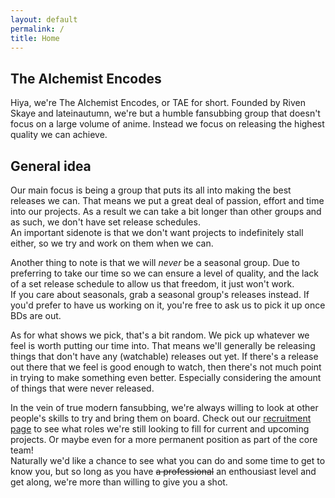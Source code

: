```yaml
---
layout: default
permalink: /
title: Home
---
```

## The Alchemist Encodes ##

Hiya, we're The Alchemist Encodes, or TAE for short. Founded by Riven Skaye and
lateinautumn, we're but a humble fansubbing group that doesn't focus on a large
volume of anime. Instead we focus on releasing the highest quality we can achieve.

## General idea ##

Our main focus is being a group that puts its all into making the best releases
we can. That means we put a great deal of passion, effort and time into our projects.
As a result we can take a bit longer than other groups and as such, we don't
have set release schedules.<br />An important sidenote is that we don't want projects
to indefinitely stall either, so we try and work on them when we can.

Another thing to note is that we will _never_ be a seasonal group. Due to preferring
to take our time so we can ensure a level of quality, and the lack of a set
release schedule to allow us that freedom, it just won't work.<br />
If you care about seasonals, grab a seasonal group's releases instead. If you'd
prefer to have us working on it, you're free to ask us to pick it up once BDs are out.

As for what shows we pick, that's a bit random. We pick up whatever we feel
is worth putting our time into. That means we'll generally be releasing things
that don't have any (watchable) releases out yet. If there's a release out there
that we feel is good enough to watch, then there's not much point in trying to
make something even better. Especially considering the amount of things that were
never released.

In the vein of true modern fansubbing, we're always willing to look at other people's
skills to try and bring them on board. Check out our [recruitment page](/recruitment.html) to see what
roles we're still looking to fill for current and upcoming projects.
Or maybe even for a more permanent position as part of the core team!<br />
Naturally we'd like a chance to see what you can do and some time to get to know you,
but so long as you have ~~a professional~~ an enthousiast level and get along,
we're more than willing to give you a shot.
